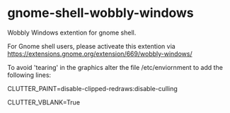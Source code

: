 gnome-shell-wobbly-windows
==========================

Wobbly Windows extention for gnome shell.

For Gnome shell users, please activeate this extention via https://extensions.gnome.org/extension/669/wobbly-windows/

To avoid 'tearing' in the graphics alter the file /etc/enviornment to add the following lines: 


CLUTTER_PAINT=disable-clipped-redraws:disable-culling

CLUTTER_VBLANK=True



